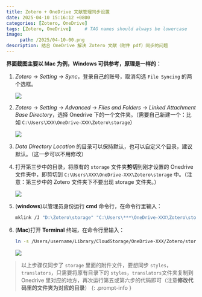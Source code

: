 ```yaml
---
title: Zotero + OneDrive 文献管理同步设置
date: 2025-04-10 15:16:12 +0800
categories: [Zotero, OneDrive]
tags: [Zotero, OneDrive]     # TAG names should always be lowercase
image: 
     path: /2025/04-10-00.png  
description: 结合 OneDrive 解决 Zotero 文献（附件 pdf）同步的问题
---
```


**界面截图主要以 Mac 为例，Windows 可供参考，原理是一样的：**

1. *Zotero* -> *Setting* -> *Sync*，登录自己的账号，取消勾选 `File Syncing` 的两个选框。

     ![](/2025/04-10-01.png)

2. *Zotero* -> *Setting* -> *Advanced* -> *Files and Folders* -> *Linked Attachment Base Directory*，选择 Onedrive 下的一个文件夹。（需要自己新建一个：比如 `C:\Users\XXX\OneDrive-XXX\Zotero\storage`）

     ![](/2025/04-10-02.png)

3. *Data Directory Location* 的目录可以保持默认，也可以自定义个目录，建议默认。（这一步可以不用修改）

4. 打开第三步中的目录，将原有的 `storage` 文件夹**剪切**到刚才设置的 Onedrive 文件夹中，即剪切到 `C:\Users\XXX\OneDrive-XXX\Zotero\storage` 中。（注意：第三步中的 Zotero 文件夹下不要出现 storage 文件夹。）

     ![](/2025/04-10-03.png)

5. (**windows**)以管理员身份运行 **cmd** 命令行，在命令行里输入：

     ```bash
     mklink /J "D:\Zotero\storage" "C:\Users\***\OneDrive-XXX\Zotero\storage"
     ```

6. (**Mac**)打开 **Terminal** 终端，在命令行里输入：

     ```bash
     ln -s /Users/username/Library/CloudStorage/OneDrive-XXX/Zotero/storage /Users/username/Zotero/storage
     ```

     ![](/2025/04-10-04.png)


  > 以上步骤仅同步了 `storage` 里面的附件文件，要想同步 `styles`，`translators`，只需要将原有目录下的 `styles`，`translators`文件夹复制到 Onedrive 里对应的地方，再次运行第五或第六步的代码即可（注意**修改代码里的文件夹为对应的目录**）
  {: .prompt-info }